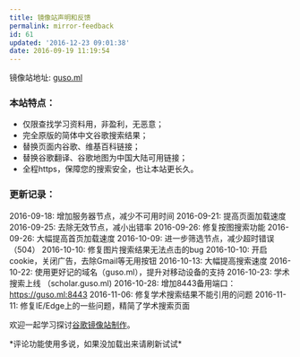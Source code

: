 ```yaml
---
title: 镜像站声明和反馈
permalink: mirror-feedback
id: 61
updated: '2016-12-23 09:01:38'
date: 2016-09-19 11:19:54
---
```


镜像站地址: [guso.ml](https://guso.ml)

### 本站特点：
* 仅限查找学习资料用，非盈利，无恶意；
* 完全原版的简体中文谷歌搜索结果；
* 替换页面内谷歌、维基百科链接；
* 替换谷歌翻译、谷歌地图为中国大陆可用链接；
* 全程https，保障您的搜索安全，也让本站更长久。

### 更新记录：
2016-09-18: 增加服务器节点，减少不可用时间
2016-09-21: 提高页面加载速度
2016-09-25: 去除无效节点，减小出错率
2016-09-26: 修复按图搜索功能
2016-09-26: 大幅提高首页加载速度
2016-10-09: 进一步筛选节点，减少超时错误（504）
2016-10-10: 修复图片搜索结果无法点击的bug
2016-10-10: 开启cookie，关闭广告，去除Gmail等无用按钮
2016-10-13: 大幅提高搜索速度
2016-10-22: 使用更好记的域名（guso.ml），提升对移动设备的支持
2016-10-23: 学术搜索上线 （scholar.guso.ml)
2016-10-28: 增加8443备用端口：https://guso.ml:8443
2016-11-06: 修复学术搜索结果不能引用的问题
2016-11-11: 修复IE/Edge上的一些问题，精简了学术搜索页面

欢迎一起学习探讨[谷歌镜像站制作](https://chenjx.cn/make-google-mirror2/)。  

<div class="ds-thread" data-thread-key="mirror-feedback" data-title="镜像站体验反馈" data-url="https://chenjx.cn/mirror-feedback/"></div>
*评论功能使用多说，如果没加载出来请刷新试试*
<script type="text/javascript">
var duoshuoQuery = {short_name:"chenjxcn"};
</script>
<script type="text/javascript" src="https://static.duoshuo.com/embed.js"></script>